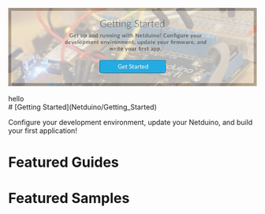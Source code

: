 ![](images/Getting_Started_Banner_Temp.png)
<div class="banner_main">hello</div>
# [Getting Started](Netduino/Getting_Started)

Configure your development environment, update your Netduino, and build your first application!

# Featured Guides

# Featured Samples

